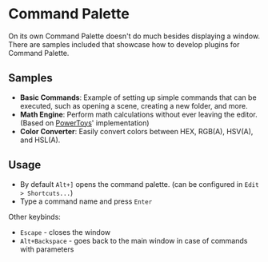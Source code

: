 # Command Palette
On its own Command Palette doesn't do much besides displaying a window.  
There are samples included that showcase how to develop plugins for Command Palette.

## Samples

* **Basic Commands**: Example of setting up simple commands that can be executed, such as opening a scene, creating a new folder, and more.
* **Math Engine**: Perform math calculations without ever leaving the editor. (Based on [PowerToys](https://github.com/Microsoft/PowerToys)' implementation)
* **Color Converter**: Easily convert colors between HEX, RGB(A), HSV(A), and HSL(A).

## Usage

* By default `Alt+]` opens the command palette. (can be configured in `Edit > Shortcuts...`)
* Type a command name and press `Enter`

Other keybinds:

* `Escape` - closes the window
* `Alt+Backspace` - goes back to the main window in case of commands with parameters
